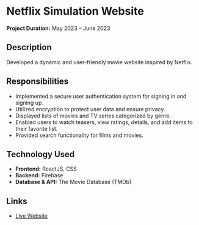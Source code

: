# Netflix Simulation Website

**Project Duration:** May 2023 – June 2023

## Description
Developed a dynamic and user-friendly movie website inspired by Netflix.

## Responsibilities
- Implemented a secure user authentication system for signing in and signing up.
- Utilized encryption to protect user data and ensure privacy.
- Displayed lists of movies and TV series categorized by genre.
- Enabled users to watch teasers, view ratings, details, and add items to their favorite list.
- Provided search functionality for films and movies.

## Technology Used
- **Frontend:** ReactJS, CSS
- **Backend:** Firebase
- **Database & API:** The Movie Database (TMDb)

## Links
- [Live Website](netflix-website-final.vercel.app)

